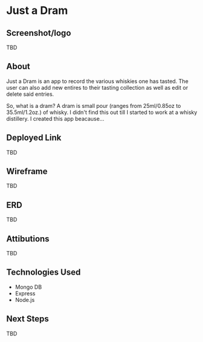 # Just a Dram

## Screenshot/logo 
TBD

## About
 Just a Dram is an app to record the various whiskies one has tasted. The user can also add new entires to their tasting collection as well as edit or delete said entries. 
 
 So, what is a dram?  A dram is small pour (ranges from 25ml/0.85oz to 35.5ml/1.2oz.) of whisky. I didn't find this out till I started to work at a whisky distillery. I created this app beacause...


## Deployed Link
TBD

## Wireframe
TBD

## ERD
TBD

## Attibutions
TBD

## Technologies Used
* Mongo DB
* Express
* Node.js

## Next Steps
TBD
